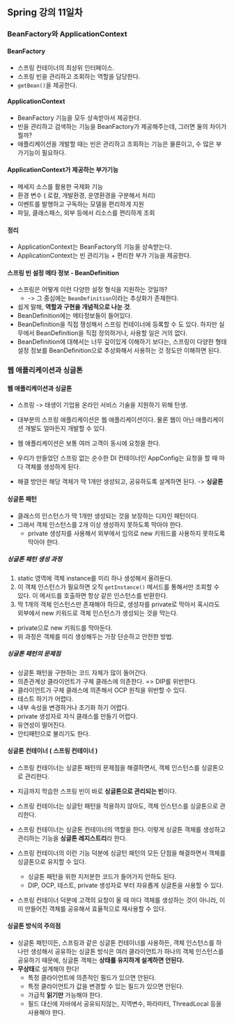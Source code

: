## Spring 강의 11일차
### BeanFactory와 ApplicationContext

#### BeanFactory
* 스프링 컨테이너의 최상위 인터페이스.
* 스프링 빈을 관리하고 조회하는 역할을 담당한다.
* `getBean()`을 제공한다.

#### ApplicationContext
* BeanFactory 기능을 모두 상속받아서 제공한다.
* 빈을 관리하고 검색하는 기능을 BeanFactory가 제공해주는데, 그러면 둘의 차이가 뭘까?
* 애플리케이션을 개발할 때는 빈은 관리하고 조회하는 기능은 물론이고, 수 많은 부가기능이 필요하다.
#### ApplicationContext가 제공하는 부가기능
* 메세지 소스를 활용한 국제화 기능
* 환경 변수 ( 로컬, 개발환경, 운영환경을 구분해서 처리)
* 이벤트를 발행하고 구독하는 모델을 편리하게 지원
* 파일, 클래스패스, 외부 등에서 리소스를 편리하게 조회


#### 정리
* ApplicationContext는 BeanFactory의 기능을 상속받는다.
* ApplicationContext는 빈 관리기능 + 편리한 부가 기능을 제공한다.

#### 스프링 빈 설정 메타 정보 - BeanDefinition
* 스프링은 어떻게 이런 다양한 설정 형식을 지원하는 것일까?
  * -> 그 중심에는 `BeanDefinition`이라는 추상화가 존재한다.
* 쉽게 말해, **역할과 구현을 개념적으로 나눈 것**.
* BeanDefinition에는 메타정보들이 들어있다.
* BeanDefinition을 직접 쟁성해서 스프링 컨테이너에 등록할 수 도 있다. 하지만 실무에서 BeanDefinition을 직접 정의하거나, 사용할 일은 거의 없다.
* BeanDefinition에 대해서는 너무 깊이있게 이해하기 보다는, 스프링이 다양한 형태 설정 정보를 BeanDefinition으로 추상화해서 사용하는 것 정도만 이해하면 된다.


### 웹 애플리케이션과 싱글톤
#### 웹 애플리케이션과 싱글톤
* 스프링 -> 태생이 기업용 온라인 서비스 기술을 지원하기 위해 탄생.
* 대부분의 스프링 애플리케이션은 웹 애플리케이션이다. 물론 웹이 아닌 애플리케이션 개발도 얼마든지 개발할 수 있다.
* 웹 애플리케이션은 보통 여러 고객이 동시에 요청을 한다.
* 우리가 만들었던 스프링 없는 순수한 DI 컨테이너인 AppConfig는 요청을 할 때 마다 객체를 생성하게 된다.

* 해결 방안은 해당 객체가 딱 1개만 생성되고, 공유하도록 설계하면 된다. -> **싱글톤**

#### 싱글톤 패턴
* 클래스의 인스턴스가 딱 1개만 생성되는 것을 보장하는 디자인 패턴이다.
* 그래서 객체 인스턴스를 2개 이상 생성하지 못하도록 막아야 한다.
  * private 생성자를 사용해서 외부에서 임의로 new 키워드를 사용하지 못하도록 막아야 한다.

##### 싱글톤 패턴 생성 과정
1. static 영역에 객체 instance를 미리 하나 생성해서 올려둔다.
2. 이 객체 인스턴스가 필요하면 오직 `getInstance()` 메서드를 통해서만 조회할 수 있다. 이 메서드를 호출하면 항상 같은 인스턴스를 반환한다.
3. 딱 1개의 객체 인스턴스만 존재해야 하므로, 생성자를 private로 막아서 혹시라도 외부에서 new 키워드로 객체 인스턴스가 생성되는 것을 막는다.
* private으로 new 키워드를 막아둔다.
* 위 과정은 객체를 미리 생성해두는 가장 단순하고 안전한 방법.

##### 싱글톤 패턴의 문제점
* 싱글톤 패턴을 구현하는 코드 자체가 많이 들어간다.
* 의존관계상 클라이언트가 구체 클래스에 의존한다. => DIP를 위반한다.
* 클라이언트가 구체 클래스에 의존해서 OCP 원칙을 위반할 수 있다.
* 테스트 하기가 어렵다.
* 내부 속성을 변경하거나 초기화 하기 어렵다.
* private 생성자로 자식 클래스를 만들기 어렵다.
* 유연성이 떨어진다.
* 안티패턴으로 불리기도 한다.

#### 싱글톤 컨테이너 ( 스프링 컨테이너 )
* 스프링 컨테이너는 싱글톤 패턴의 문제점을 해결하면서, 객체 인스턴스를 싱글톤으로 관리한다.
* 지금까지 학습한 스프링 빈이 바로 **싱글톤으로 관리되는 빈**이다.
* 스프링 컨테이너는 싱글턴 패턴을 적용하지 않아도, 객체 인스턴스를 싱글톤으로 관리한다.
* 스프링 컨테이너는 싱글톤 컨테이너의 역할을 한다. 이렇게 싱글톤 객체를 생성하고 관리하는 기능을 **싱글톤 레지스트리**라 한다.
* 스프링 컨테이너의 이런 기능 덕분에 싱글턴 패턴의 모든 단점을 해결하면서 객체를 싱글톤으로 유지할 수 있다.
  * 싱글톤 패턴을 위한 지저분한 코드가 들어가지 안하도 된다.
  * DIP, OCP, 테스트, private 생성자로 부터 자유롭게 싱글톤을 사용할 수 있다.

* 스프링 컨테이너 덕분에 고객의 요청이 올 때 마다 객체를 생성하는 것이 아니라, 이미 만들어진 객체를 공유해서 효율적으로 재사용할 수 있다.

#### 싱글톤 방식의 주의점
* 싱글톤 패턴이든, 스프링과 같은 싱글톤 컨테이너를 사용하든, 객체 인스턴스를 하나만 생성해서 공유하는 싱글톤 방식은 여러 클라이언트가 하나의 객체 인스턴스를 공유하기 때문에, 싱글톤 객체는 **상태를 유지하게 설계하면 안된다.**
* **무상태**로 설계해야 한다!
  * 특정 클라이언트에 의존적인 필드가 있으면 안된다.
  * 특정 클라이언트가 값을 변경할 수 있는 필드가 있으면 안된다.
  * 가급적 **읽기만** 가능해야 한다.
  * 필드 대신에 자바에서 공유되지않는, 지역변수, 파라미터, ThreadLocal 등을 사용해야 한다.

